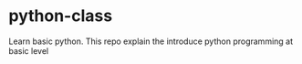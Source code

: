 # python-class
Learn basic python. This repo explain the introduce python programming at basic level 
